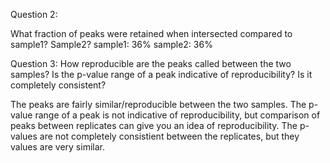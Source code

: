 Question 2:

What fraction of peaks were retained when intersected compared to sample1? Sample2?
sample1: 36%
sample2: 36%


Question 3:
How reproducible are the peaks called between the two samples? Is the p-value range of a peak indicative of reproducibility? Is it completely consistent?

The peaks are fairly similar/reproducible between the two samples. The p-value range of a peak is not indicative of reproducibility, but comparison of peaks between replicates can give you an idea of reproducibility. The p-values are not completely consistient between the replicates, but they values are very similar. 